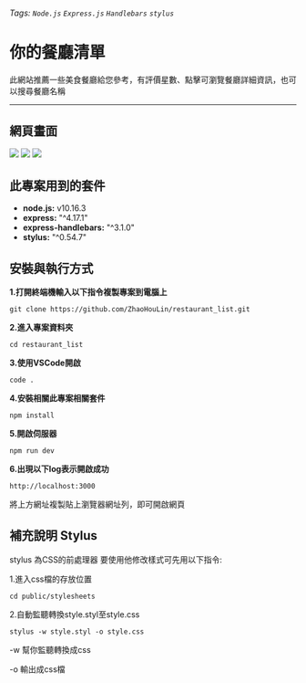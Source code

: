 ###### Tags: `Node.js` `Express.js` `Handlebars` `stylus`

# 你的餐廳清單
此網站推薦一些美食餐廳給您參考，有評價星數、點擊可瀏覽餐廳詳細資訊，也可以搜尋餐廳名稱

---
## 網頁畫面
![](https://i.imgur.com/iOltsCK.jpg)
![](https://i.imgur.com/xaUyZzl.jpg)
![](https://i.imgur.com/DqlCOxf.jpg)

## 此專案用到的套件
* **node.js:** v10.16.3
* **express:** "^4.17.1"
* **express-handlebars:** "^3.1.0"
* **stylus:** "^0.54.7"

## 安裝與執行方式
**1.打開終端機輸入以下指令複製專案到電腦上**
```git=
git clone https://github.com/ZhaoHouLin/restaurant_list.git
```

**2.進入專案資料夾**
```=
cd restaurant_list
```

**3.使用VSCode開啟**
```=
code .
```

**4.安裝相關此專案相關套件**
```npm=
npm install
```

**5.開啟伺服器**
```=
npm run dev
```

**6.出現以下log表示開啟成功**
```
http://localhost:3000
```
將上方網址複製貼上瀏覽器網址列，即可開啟網頁


## 補充說明 Stylus
stylus 為CSS的前處理器
要使用他修改樣式可先用以下指令:

1.進入css檔的存放位置
```=
cd public/stylesheets
```
2.自動監聽轉換style.styl至style.css
```stylus=
stylus -w style.styl -o style.css
```
-w 幫你監聽轉換成css

-o 輸出成css檔
